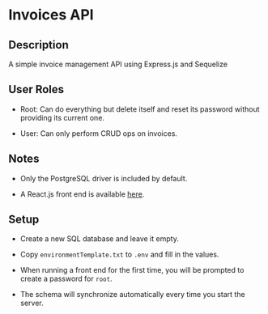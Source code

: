 # Invoices API

## Description

A simple invoice management API using Express.js and Sequelize

## User Roles

- Root: Can do everything but delete itself and reset its password without providing its current one.

- User: Can only perform CRUD ops on invoices.

## Notes

- Only the PostgreSQL driver is included by default.

- A React.js front end is available [here](https://github.com/agent-indigo/invoices-web).

## Setup

- Create a new SQL database and leave it empty.

- Copy `environmentTemplate.txt` to `.env` and fill in the values.

- When running a front end for the first time, you will be prompted to create a password for `root`.

- The schema will synchronize automatically every time you start the server.
